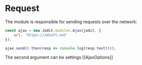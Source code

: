 # Request

The module is responsible for sending requests over the network:

```js
const ajax = new Jodit.modules.Ajax(jodit, {
	url: 'https://xdsoft.net'
});

ajax.send().then(resp => console.log(resp.text()));
```

The second argument can be settings [[AjaxOptions]]
